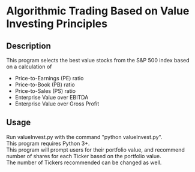 # Algorithmic Trading Based on Value Investing Principles

## Description
This program selects the best value stocks from the S&P 500 index based on a calculation of
- Price-to-Earnings (PE) ratio
- Price-to-Book (PB) ratio
- Price-to-Sales (PS) ratio
- Enterprise Value over EBITDA
- Enterprise Value over Gross Profit

## Usage
Run valueInvest.py with the command "python valueInvest.py".  
This program requires Python 3+.   
This program will prompt users for their portfolio value, and recommend number of shares for each Ticker based on the portfolio value.  
The number of Tickers recommended can be changed as well.  
